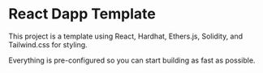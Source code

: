 # React Dapp Template

This project is a template using React, Hardhat, Ethers.js, Solidity, and Tailwind.css for styling.

Everything is pre-configured so you can start building as fast as possible.

